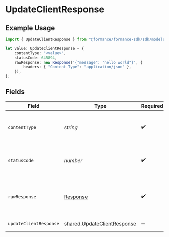 # UpdateClientResponse

## Example Usage

```typescript
import { UpdateClientResponse } from "@formance/formance-sdk/sdk/models/operations";

let value: UpdateClientResponse = {
    contentType: "<value>",
    statusCode: 645894,
    rawResponse: new Response('{"message": "hello world"}', {
        headers: { "Content-Type": "application/json" },
    }),
};
```

## Fields

| Field                                                                             | Type                                                                              | Required                                                                          | Description                                                                       |
| --------------------------------------------------------------------------------- | --------------------------------------------------------------------------------- | --------------------------------------------------------------------------------- | --------------------------------------------------------------------------------- |
| `contentType`                                                                     | *string*                                                                          | :heavy_check_mark:                                                                | HTTP response content type for this operation                                     |
| `statusCode`                                                                      | *number*                                                                          | :heavy_check_mark:                                                                | HTTP response status code for this operation                                      |
| `rawResponse`                                                                     | [Response](https://developer.mozilla.org/en-US/docs/Web/API/Response)             | :heavy_check_mark:                                                                | Raw HTTP response; suitable for custom response parsing                           |
| `updateClientResponse`                                                            | [shared.UpdateClientResponse](../../../sdk/models/shared/updateclientresponse.md) | :heavy_minus_sign:                                                                | Updated client                                                                    |